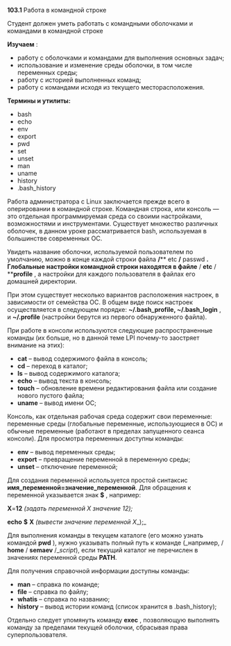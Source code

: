 **103.1** Работа в командной строке

Студент должен уметь работать с командными оболочками и командами в командной строке

**Изучаем** :

- работу с оболочками и командами для выполнения основных задач;
- использование и изменение среды оболочки, в том числе переменных среды;
- работу с историей выполненных команд;
- работу с командами исходя из текущего месторасположения.

**Термины и утилиты:**

- bash
- echo
- env
- export
- pwd
- set
- unset
- man
- uname
- history
- .bash\_history

Работа администратора с Linux заключается прежде всего в оперировании в командной строке. Командная строка, или консоль — это отдельная программируемая среда со своими настройками, возможностями и инструментами. Существует множество различных оболочек, в данном уроке рассматривается bash, используемая в большинстве современных ОС.

Увидеть название оболочки, используемой пользователем по умолчанию, можно в конце каждой строки файла **/**** etc ****/**** passwd **. Глобальные настройки командной строки находятся в файле** / ****etc**** / ****profile** , а настройки для каждого пользователя в файлах его домашней директории.

При этом существует несколько вариантов расположения настроек, в зависимости от семейства ОС. В общем виде поиск настроек осуществляется в следующем порядке:   **~/.bash\_profile, ~/.bash\_login** , и **~/.profile** (настройки берутся из первого обнаруженного файла).

При работе в консоли используются следующие распространенные команды (их больше, но в данной теме LPI почему-то заостряет внимание на этих):

- **cat**          –  вывод содержимого файла в консоль;
- **cd**         – переход в каталог;
- **ls**         – вывод содержимого каталога;
- **echo**         – вывод текста в консоль;
- **touch**         – обновление времени редактирования файла или создание нового пустого файла;
- **uname** – вывод имени ОС;

Консоль, как отдельная рабочая среда содержит свои переменные: переменные среды (глобальные переменные, использующиеся в ОС) и обычные переменные (работают в пределах запущенного сеанса консоли). Для просмотра переменных доступны команды:

- **env** – вывод переменных среды;
- **export** – превращение переменной в переменную среды;
- **unset** – отключение переменной;

Для создания переменной используется простой синтаксис **имя\_переменной=значение\_переменной**. Для обращения к переменной указывается знак **$** , например:

**X**=**12** _(задать переменной_ _X_ _значение 12);_

**echo**   **$** **X**                _(вывести значение переменной_ _X__);_

Для выполнения команды в текущем каталоге (его можно узнать командой **pwd** ), нужно указывать полный путь к команде (_например, / __home__ / __semaev__ /__script_), если текущий каталог не перечислен в значениях переменной среды **PATH**.

Для получения справочной информации доступны команды:

- **man**         – справка по команде;
- **file**         – справка по файлу;
- **whatis** – справка по названию;
- **history** – вывод истории команд (список хранится в .bash\_history);

Отдельно следует упомянуть команду **exec** , позволяющую выполнять команду за пределами текущей оболочки, сбрасывая права суперпользователя.
